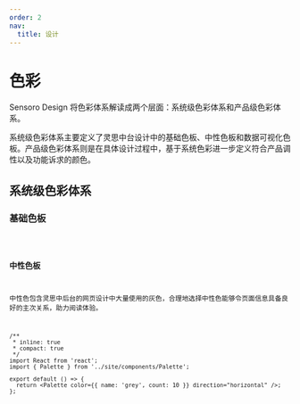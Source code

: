```yaml
---
order: 2
nav:
  title: 设计
---
```


# 色彩

Sensoro Design 将色彩体系解读成两个层面：系统级色彩体系和产品级色彩体系。

系统级色彩体系主要定义了灵思中台设计中的基础色板、中性色板和数据可视化色板。产品级色彩体系则是在具体设计过程中，基于系统色彩进一步定义符合产品调性以及功能诉求的颜色。

## 系统级色彩体系

### 基础色板

<code src="../site/components/Palettes" inline compact />

### 中性色板

中性色包含灵思中后台的网页设计中大量使用的灰色，合理地选择中性色能够令页面信息具备良好的主次关系，助力阅读体验。

```tsx
/**
 * inline: true
 * compact: true
 */
import React from 'react';
import { Palette } from '../site/components/Palette';

export default () => {
  return <Palette color={{ name: 'grey', count: 10 }} direction="horizontal" />;
};
```
